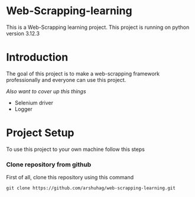 # Web-Scrapping-learning

This is a Web-Scrapping learning project.
This project is running on python version 3.12.3

# Introduction

The goal of this project is to make a web-scrapping framework professionally and everyone can use this project.

_Also want to cover up this things_

* Selenium driver
* Logger

# Project Setup

To use this project to your own machine follow this steps

### Clone repository from github

First of all, clone this repository using this command

```
git clone https://github.com/arshuhag/web-scrapping-learning.git
```
